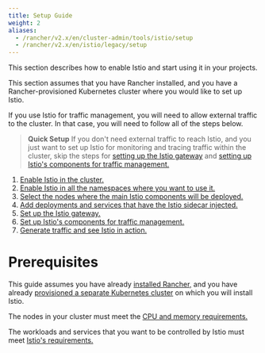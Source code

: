 ```yaml
---
title: Setup Guide
weight: 2
aliases:
  - /rancher/v2.x/en/cluster-admin/tools/istio/setup
  - /rancher/v2.x/en/istio/legacy/setup
---
```


This section describes how to enable Istio and start using it in your projects.

This section assumes that you have Rancher installed, and you have a Rancher-provisioned Kubernetes cluster where you would like to set up Istio.

If you use Istio for traffic management, you will need to allow external traffic to the cluster. In that case, you will need to follow all of the steps below.

> **Quick Setup** If you don't need external traffic to reach Istio, and you just want to set up Istio for monitoring and tracing traffic within the cluster, skip the steps for [setting up the Istio gateway](/rancher/v2.x/en/cluster-admin/tools/istio/setup/gateway) and [setting up Istio's components for traffic management.](/rancher/v2.x/en/cluster-admin/tools/istio/setup/set-up-traffic-management)

1. [Enable Istio in the cluster.](/rancher/v2.x/en/cluster-admin/tools/istio/setup/enable-istio-in-cluster)
1. [Enable Istio in all the namespaces where you want to use it.](/rancher/v2.x/en/cluster-admin/tools/istio/setup/enable-istio-in-namespace)
1. [Select the nodes where the main Istio components will be deployed.](/rancher/v2.x/en/cluster-admin/tools/istio/setup/node-selectors)
1. [Add deployments and services that have the Istio sidecar injected.](/rancher/v2.x/en/cluster-admin/tools/istio/setup/deploy-workloads)
1. [Set up the Istio gateway. ](/rancher/v2.x/en/cluster-admin/tools/istio/setup/gateway)
1. [Set up Istio's components for traffic management.](/rancher/v2.x/en/cluster-admin/tools/istio/setup/set-up-traffic-management)
1. [Generate traffic and see Istio in action.](#generate-traffic-and-see-istio-in-action)

# Prerequisites

This guide assumes you have already [installed Rancher,](/rancher/v2.x/en/installation) and you have already [provisioned a separate Kubernetes cluster](/rancher/v2.x/en/cluster-provisioning) on which you will install Istio.

The nodes in your cluster must meet the [CPU and memory requirements.](/rancher/v2.x/en/cluster-admin/tools/istio/resources/)

The workloads and services that you want to be controlled by Istio must meet [Istio's requirements.](https://istio.io/docs/setup/additional-setup/requirements/)
